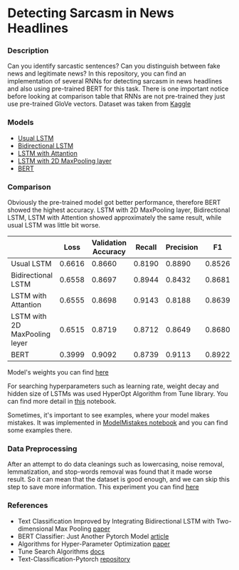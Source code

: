 # Detecting Sarcasm in News Headlines

### Description

Can you identify sarcastic sentences? Can you distinguish between fake news and legitimate news?
In this repository, you can find an implementation of several RNNs for detecting sarcasm in news headlines and also using pre-trained BERT for this task. There is one important notice before looking at comparison table that RNNs are not pre-trained they just use pre-trained GloVe vectors. 
Dataset was taken from [Kaggle](https://www.kaggle.com/rmisra/news-headlines-dataset-for-sarcasm-detection) 

### Models

* [Usual LSTM](https://github.com/koren-v/DetectingSarcasm/blob/master/Models/LSTM.py)
* [Bidirectional LSTM](https://github.com/koren-v/DetectingSarcasm/blob/master/Models/BidirectionalLSTM.py)
* [LSTM with Attantion](https://github.com/koren-v/DetectingSarcasm/blob/master/Models/AttantionLSTM.py)
* [LSTM with 2D MaxPooling layer](https://github.com/koren-v/DetectingSarcasm/blob/master/Models/LSTM2DMaxPool.py)
* [BERT](https://github.com/koren-v/DetectingSarcasm/blob/master/Notebooks/BERT.ipynb)

### Comparison

Obviously the pre-trained model got better performance, therefore BERT showed the highest accuracy. LSTM with 2D MaxPooling layer, Bidirectional LSTM, LSTM with Attention showed approximately the same result, while usual LSTM was little bit worse.

|  |  Loss  | Validation Accuracy | Recall | Precision | F1 |
| --- | --- | --- | --- | --- | --- |
| Usual LSTM                     | 0.6616 |        0.8660       | 0.8190 | 0.8890 | 0.8526 |
| Bidirectional LSTM             | 0.6558 |        0.8697       | 0.8944 | 0.8432 | 0.8681 |
| LSTM with Attantion            | 0.6555 |        0.8698       | 0.9143 | 0.8188 | 0.8639 |
| LSTM with 2D MaxPooling leyer  | 0.6515 |        0.8719       | 0.8712 | 0.8649 | 0.8680 |
| BERT                           | 0.3999 |        0.9092       | 0.8739 | 0.9113 | 0.8922 |

Model's weights you can find [here](https://github.com/koren-v/DetectingSarcasm/tree/master/Models/Weights)

For searching hyperparameters such as learning rate, weight decay and hidden size of LSTMs was used HyperOpt Algorithm from Tune library. You can find more detail in [this](https://github.com/koren-v/DetectingSarcasm/blob/master/Notebooks/Experements/TuneLSTMs.ipynb) notebook.

Sometimes, it's important to see examples, where your model makes mistakes. It was implemented in [ModelMistakes notebook](https://github.com/koren-v/DetectingSarcasm/blob/master/Notebooks/Experements/ModelMistakes.ipynb) and you can find some examples there. 

### Data Preprocessing

After an attempt to do data cleanings such as lowercasing, noise removal, lemmatization, and stop-words removal was found that it made worse result. So it can mean that the dataset is good enough, and we can skip this step to save more information. This experiment you can find [here](https://github.com/koren-v/DetectingSarcasm/blob/master/Notebooks/Experements/CleanedDataLSTMs.ipynb)

### References

* Text Classification Improved by Integrating Bidirectional LSTM
with Two-dimensional Max Pooling [paper](https://www.aclweb.org/anthology/C16-1329.pdf)
* BERT Classifier: Just Another Pytorch Model [article](https://towardsdatascience.com/bert-classifier-just-another-pytorch-model-881b3cf05784)
* Algorithms for Hyper-Parameter Optimization [paper](https://papers.nips.cc/paper/4443-algorithms-for-hyper-parameter-optimization.pdf)
* Tune Search Algorithms [docs](https://ray.readthedocs.io/en/latest/tune-searchalg.html)
* Text-Classification-Pytorch [repository](https://github.com/prakashpandey9/Text-Classification-Pytorch#license)
